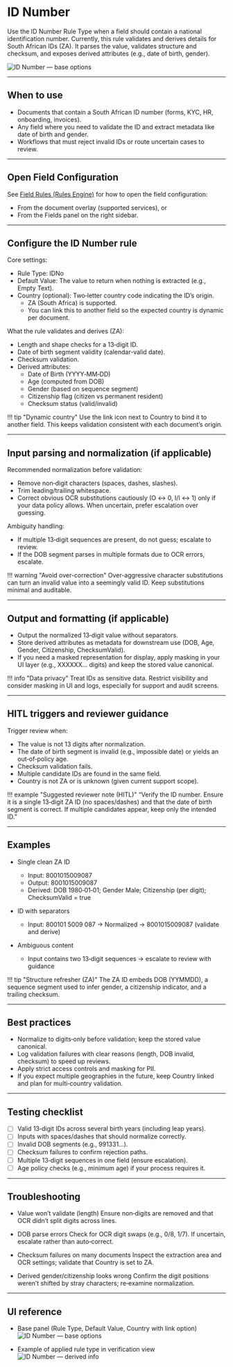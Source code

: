 # ID Number

Use the ID Number Rule Type when a field should contain a national identification number. Currently, this rule validates and derives details for South African IDs (ZA). It parses the value, validates structure and checksum, and exposes derived attributes (e.g., date of birth, gender).

![ID Number — base options](../../assets/img-2025-08-29-12-55-36.png)

---

## When to use

- Documents that contain a South African ID number (forms, KYC, HR, onboarding, invoices).
- Any field where you need to validate the ID and extract metadata like date of birth and gender.
- Workflows that must reject invalid IDs or route uncertain cases to review.

---

## Open Field Configuration

See [Field Rules (Rules Engine)](index.md) for how to open the field configuration:

- From the document overlay (supported services), or
- From the Fields panel on the right sidebar.

---

## Configure the ID Number rule

Core settings:

- Rule Type: IDNo
- Default Value: The value to return when nothing is extracted (e.g., Empty Text).
- Country (optional): Two‑letter country code indicating the ID’s origin.  
    - ZA (South Africa) is supported.  
    - You can link this to another field so the expected country is dynamic per document.

What the rule validates and derives (ZA):

- Length and shape checks for a 13‑digit ID.
- Date of birth segment validity (calendar-valid date).
- Checksum validation.
- Derived attributes:
    - Date of Birth (YYYY‑MM‑DD)
    - Age (computed from DOB)
    - Gender (based on sequence segment)
    - Citizenship flag (citizen vs permanent resident)
    - Checksum status (valid/invalid)

!!! tip "Dynamic country"
    Use the link icon next to Country to bind it to another field. This keeps validation consistent with each document’s origin.

---

## Input parsing and normalization (if applicable)

Recommended normalization before validation:

- Remove non‑digit characters (spaces, dashes, slashes).
- Trim leading/trailing whitespace.
- Correct obvious OCR substitutions cautiously (O ↔ 0, I/l ↔ 1) only if your data policy allows. When uncertain, prefer escalation over guessing.

Ambiguity handling:

- If multiple 13‑digit sequences are present, do not guess; escalate to review.
- If the DOB segment parses in multiple formats due to OCR errors, escalate.

!!! warning "Avoid over-correction"
    Over-aggressive character substitutions can turn an invalid value into a seemingly valid ID. Keep substitutions minimal and auditable.

---

## Output and formatting (if applicable)

- Output the normalized 13‑digit value without separators.
- Store derived attributes as metadata for downstream use (DOB, Age, Gender, Citizenship, ChecksumValid).
- If you need a masked representation for display, apply masking in your UI layer (e.g., XXXXXX… digits) and keep the stored value canonical.

!!! info "Data privacy"
    Treat IDs as sensitive data. Restrict visibility and consider masking in UI and logs, especially for support and audit screens.

---

## HITL triggers and reviewer guidance

Trigger review when:

- The value is not 13 digits after normalization.
- The date of birth segment is invalid (e.g., impossible date) or yields an out‑of‑policy age.
- Checksum validation fails.
- Multiple candidate IDs are found in the same field.
- Country is not ZA or is unknown (given current support scope).

!!! example "Suggested reviewer note (HITL)"
    “Verify the ID number. Ensure it is a single 13‑digit ZA ID (no spaces/dashes) and that the date of birth segment is correct. If multiple candidates appear, keep only the intended ID.”

---

## Examples

- Single clean ZA ID
    - Input: 8001015009087
    - Output: 8001015009087
    - Derived: DOB 1980‑01‑01; Gender Male; Citizenship (per digit); ChecksumValid = true

- ID with separators
    - Input: 800101 5009 087 → Normalized → 8001015009087 (validate and derive)

- Ambiguous content
    - Input contains two 13‑digit sequences → escalate to review with guidance

!!! tip "Structure refresher (ZA)"
    The ZA ID embeds DOB (YYMMDD), a sequence segment used to infer gender, a citizenship indicator, and a trailing checksum.

---

## Best practices

- Normalize to digits‑only before validation; keep the stored value canonical.
- Log validation failures with clear reasons (length, DOB invalid, checksum) to speed up reviews.
- Apply strict access controls and masking for PII.
- If you expect multiple geographies in the future, keep Country linked and plan for multi‑country validation.

---

## Testing checklist

- [ ] Valid 13‑digit IDs across several birth years (including leap years).  
- [ ] Inputs with spaces/dashes that should normalize correctly.  
- [ ] Invalid DOB segments (e.g., 991331…).  
- [ ] Checksum failures to confirm rejection paths.  
- [ ] Multiple 13‑digit sequences in one field (ensure escalation).  
- [ ] Age policy checks (e.g., minimum age) if your process requires it.

---

## Troubleshooting

- Value won’t validate (length)
  Ensure non‑digits are removed and that OCR didn’t split digits across lines.

- DOB parse errors
  Check for OCR digit swaps (e.g., 0/8, 1/7). If uncertain, escalate rather than auto‑correct.

- Checksum failures on many documents
  Inspect the extraction area and OCR settings; validate that Country is set to ZA.

- Derived gender/citizenship looks wrong
  Confirm the digit positions weren’t shifted by stray characters; re‑examine normalization.

---

## UI reference

- Base panel (Rule Type, Default Value, Country with link option)  
    ![ID Number — base options](../../assets/img-2025-08-29-12-55-36.png)

- Example of applied rule type in verification view 
    ![ID Number — derived info](../../assets/img-2025-08-29-13-01-41.png)